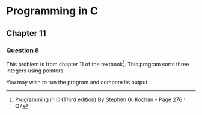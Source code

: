 # Programming in C
## Chapter 11
### Question 8

This problem is from chapter 11 of the textbook[^1]. This program sorts three integers using pointers.

You may wish to run the program and compare its output.


[^1]: Programming in C (Third edition) By Stephen G. Kochan - Page 276 : Q7